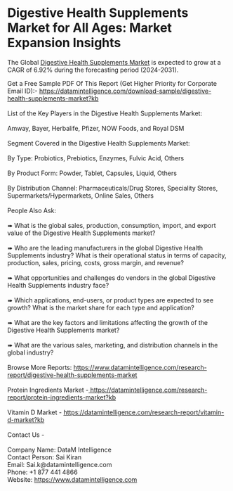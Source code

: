 <h1>Digestive Health Supplements Market for All Ages: Market Expansion Insights</h1>
<p>The Global <a title="Digestive Health Supplements Market" href="https://www.datamintelligence.com/research-report/digestive-health-supplements-market" target="_blank">Digestive Health Supplements Market</a> is expected to grow at a CAGR of 6.92% during the forecasting period (2024-2031).</p>
<p>Get a Free Sample PDF Of This Report (Get Higher Priority for Corporate Email ID):- <a href="https://datamintelligence.com/download-sample/digestive-health-supplements-market?kb" target="_blank">https://datamintelligence.com/download-sample/digestive-health-supplements-market?kb</a><br /><br />List of the Key Players in the Digestive Health Supplements Market:<br /><br />Amway, Bayer, Herbalife, Pfizer, NOW Foods, and Royal DSM<br /><br />Segment Covered in the Digestive Health Supplements Market:<br /><br />By Type: Probiotics, Prebiotics, Enzymes, Fulvic Acid, Others<br /><br />By Product Form: Powder, Tablet, Capsules, Liquid, Others<br /><br />By Distribution Channel: Pharmaceuticals/Drug Stores, Speciality Stores, Supermarkets/Hypermarkets, Online Sales, Others<br /><br />People Also Ask:<br /><br />➠ What is the global sales, production, consumption, import, and export value of the Digestive Health Supplements market?<br /><br />➠ Who are the leading manufacturers in the global Digestive Health Supplements industry? What is their operational status in terms of capacity, production, sales, pricing, costs, gross margin, and revenue?<br /><br />➠ What opportunities and challenges do vendors in the global Digestive Health Supplements industry face?<br /><br />➠ Which applications, end-users, or product types are expected to see growth? What is the market share for each type and application?<br /><br />➠ What are the key factors and limitations affecting the growth of the Digestive Health Supplements market?<br /><br />➠ What are the various sales, marketing, and distribution channels in the global industry?<br /><br />Browse More Reports: <a href="https://www.datamintelligence.com/research-report/digestive-health-supplements-market" target="_blank">https://www.datamintelligence.com/research-report/digestive-health-supplements-market</a><br /><br />Protein Ingredients Market -<a title=" https://datamintelligence.com/research-report/protein-ingredients-market?kb" href="%20https://datamintelligence.com/research-report/protein-ingredients-market?kb" target="_blank">&nbsp;<span class="intext-a opr-li click-to-go-x" data-url="https://opr.li/com/d669aed0d0a2af2dc266c484802f7ce9/">https://datamintelligence.com/research-report/protein-ingredients-market?kb</span></a><br /><br />Vitamin D Market - <a href="https://datamintelligence.com/research-report/vitamin-d-market?kb" target="_blank">https://datamintelligence.com/research-report/vitamin-d-market?kb</a><br /><br />Contact Us -<br /><br />Company Name: DataM Intelligence<br />Contact Person: Sai Kiran<br />Email: Sai.k@datamintelligence.com<br />Phone: +1 877 441 4866<br />Website: <a href="https://www.datamintelligence.com" target="_blank">https://www.datamintelligence.com</a></p>
